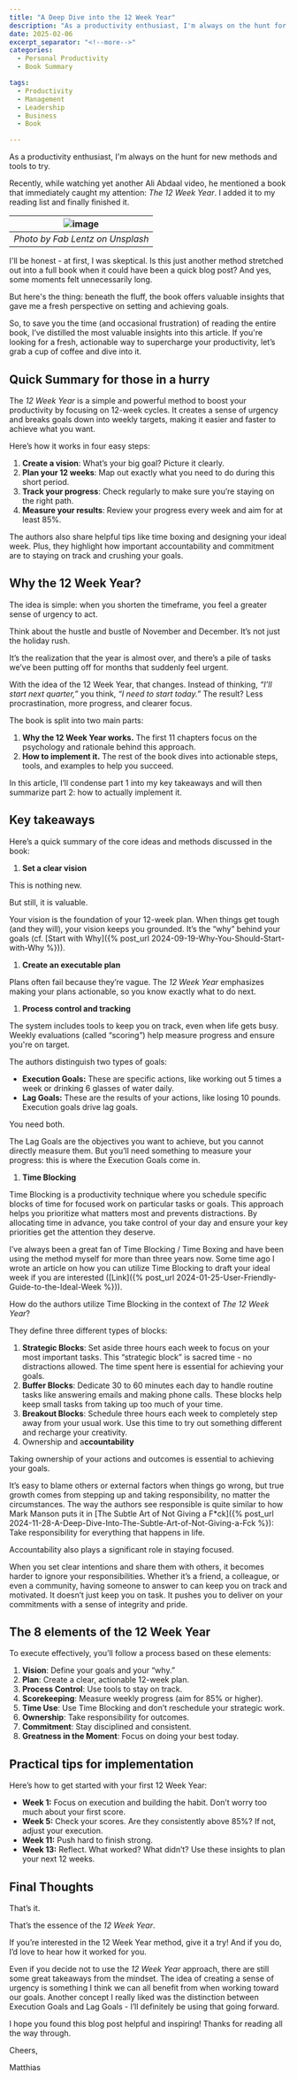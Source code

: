 ```yaml
---
title: "A Deep Dive into the 12 Week Year"
description: "As a productivity enthusiast, I'm always on the hunt for new methods and tools to try. Recently, while watching yet another Ali Abdaal video, he mentioned a book that immediately caught my attention: The 12 Week Year. I added it to my reading list and finally finished it. I'll be honest - at first, I was skeptical. Is this just another method stretched out into a full book when it could have been a quick blog post? And yes, some moments felt unnecessarily long. But here's the thing: beneath the fluff, the book offers valuable insights that gave me a fresh perspective on setting and achieving goals. So, to save you the time (and occasional frustration) of reading the entire book, I’ve distilled the most valuable insights into this article."
date: 2025-02-06
excerpt_separator: "<!--more-->"
categories:
  - Personal Productivity
  - Book Summary

tags:
  - Productivity
  - Management
  - Leadership
  - Business
  - Book

---
```


As a productivity enthusiast, I'm always on the hunt for new methods and tools to try.

Recently, while watching yet another Ali Abdaal video, he mentioned a book that immediately caught my attention: *The 12 Week Year*. I added it to my reading list and finally finished it.

| ![image](/assets/images/fab-lentz-go-up-unsplash.jpg) |
|:--:|
| *Photo by Fab Lentz on Unsplash* |

I'll be honest - at first, I was skeptical. Is this just another method stretched out into a full book when it could have been a quick blog post? And yes, some moments felt unnecessarily long.

But here's the thing: beneath the fluff, the book offers valuable insights that gave me a fresh perspective on setting and achieving goals.

So, to save you the time (and occasional frustration) of reading the entire book, I’ve distilled the most valuable insights into this article. If you're looking for a fresh, actionable way to supercharge your productivity, let’s grab a cup of coffee and dive into it.

## Quick Summary for those in a hurry

The *12 Week Year* is a simple and powerful method to boost your productivity by focusing on 12-week cycles. It creates a sense of urgency and breaks goals down into weekly targets, making it easier and faster to achieve what you want.

Here’s how it works in four easy steps:

1. **Create a vision**: What’s your big goal? Picture it clearly.
2. **Plan your 12 weeks**: Map out exactly what you need to do during this short period.
3. **Track your progress**: Check regularly to make sure you’re staying on the right path.
4. **Measure your results**: Review your progress every week and aim for at least 85%.

The authors also share helpful tips like time boxing and designing your ideal week. Plus, they highlight how important accountability and commitment are to staying on track and crushing your goals.

## Why the 12 Week Year?

The idea is simple: when you shorten the timeframe, you feel a greater sense of urgency to act.

Think about the hustle and bustle of November and December. It’s not just the holiday rush.

It’s the realization that the year is almost over, and there’s a pile of tasks we’ve been putting off for months that suddenly feel urgent.

With the idea of the 12 Week Year, that changes. Instead of thinking, *“I’ll start next quarter,”* you think, *“I need to start today.”* The result? Less procrastination, more progress, and clearer focus.

The book is split into two main parts:

1. **Why the 12 Week Year works.** The first 11 chapters focus on the psychology and rationale behind this approach.
2. **How to implement it.** The rest of the book dives into actionable steps, tools, and examples to help you succeed.

In this article, I’ll condense part 1 into my key takeaways and will then summarize part 2: how to actually implement it.

## Key takeaways

Here’s a quick summary of the core ideas and methods discussed in the book:

1. **Set a clear vision**

This is nothing new.

But still, it is valuable.

Your vision is the foundation of your 12-week plan. When things get tough (and they will), your vision keeps you grounded. It’s the “why” behind your goals (cf. [Start with Why]({% post_url 2024-09-19-Why-You-Should-Start-with-Why %})).

1. **Create an executable plan**

Plans often fail because they’re vague. The *12 Week Year* emphasizes making your plans actionable, so you know exactly what to do next.

1. **Process control and tracking**

The system includes tools to keep you on track, even when life gets busy. Weekly evaluations (called “scoring”) help measure progress and ensure you're on target.

The authors distinguish two types of goals:

- **Execution Goals:** These are specific actions, like working out 5 times a week or drinking 6 glasses of water daily.
- **Lag Goals:** These are the results of your actions, like losing 10 pounds. Execution goals drive lag goals.

You need both.

The Lag Goals are the objectives you want to achieve, but you cannot directly measure them. But you’ll need something to measure your progress: this is where the Execution Goals come in.

1. **Time Blocking**

Time Blocking is a productivity technique where you schedule specific blocks of time for focused work on particular tasks or goals. This approach helps you prioritize what matters most and prevents distractions. By allocating time in advance, you take control of your day and ensure your key priorities get the attention they deserve.

I’ve always been a great fan of Time Blocking / Time Boxing and have been using the method myself for more than three years now. Some time ago I wrote an article on how you can utilize Time Blocking to draft your ideal week if you are interested ([Link]({% post_url 2024-01-25-User-Friendly-Guide-to-the-Ideal-Week %})).

How do the authors utilize Time Blocking in the context of *The 12 Week Year*?

They define three different types of blocks:

1. **Strategic Blocks**: Set aside three hours each week to focus on your most important tasks. This “strategic block” is sacred time - no distractions allowed. The time spent here is essential for achieving your goals.
2. **Buffer Blocks**: Dedicate 30 to 60 minutes each day to handle routine tasks like answering emails and making phone calls. These blocks help keep small tasks from taking up too much of your time.
3. **Breakout Blocks**: Schedule three hours each week to completely step away from your usual work. Use this time to try out something different and recharge your creativity.
4. Ownership and a**ccountability**

Taking ownership of your actions and outcomes is essential to achieving your goals.

It’s easy to blame others or external factors when things go wrong, but true growth comes from stepping up and taking responsibility, no matter the circumstances. The way the authors see responsible is quite similar to how Mark Manson puts it in [The Subtle Art of Not Giving a F*ck]({% post_url 2024-11-28-A-Deep-Dive-Into-The-Subtle-Art-of-Not-Giving-a-Fck %}): Take responsibility for everything that happens in life.

Accountability also plays a significant role in staying focused.

When you set clear intentions and share them with others, it becomes harder to ignore your responsibilities. Whether it’s a friend, a colleague, or even a community, having someone to answer to can keep you on track and motivated. It doesn’t just keep you on task. It pushes you to deliver on your commitments with a sense of integrity and pride.

## The 8 elements of the 12 Week Year

To execute effectively, you’ll follow a process based on these elements:

1. **Vision**: Define your goals and your “why.”
2. **Plan**: Create a clear, actionable 12-week plan.
3. **Process Control**: Use tools to stay on track.
4. **Scorekeeping**: Measure weekly progress (aim for 85% or higher).
5. **Time Use**: Use Time Blocking and don’t reschedule your strategic work.
6. **Ownership**: Take responsibility for outcomes.
7. **Commitment**: Stay disciplined and consistent.
8. **Greatness in the Moment**: Focus on doing your best today.

## Practical tips for implementation

Here’s how to get started with your first 12 Week Year:

- **Week 1:** Focus on execution and building the habit. Don’t worry too much about your first score.
- **Week 5:** Check your scores. Are they consistently above 85%? If not, adjust your execution.
- **Week 11:** Push hard to finish strong.
- **Week 13:** Reflect. What worked? What didn’t? Use these insights to plan your next 12 weeks.

## Final Thoughts

That’s it.

That’s the essence of the *12 Week Year*.

If you’re interested in the 12 Week Year method, give it a try! And if you do, I’d love to hear how it worked for you.

Even if you decide not to use the *12 Week Year* approach, there are still some great takeaways from the mindset. The idea of creating a sense of urgency is something I think we can all benefit from when working toward our goals. Another concept I really liked was the distinction between Execution Goals and Lag Goals - I’ll definitely be using that going forward.

I hope you found this blog post helpful and inspiring! Thanks for reading all the way through.

Cheers,

Matthias